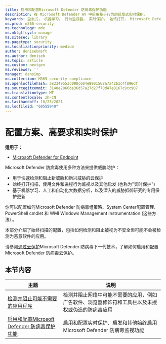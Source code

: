 ```yaml
---
title: 启用和配置Microsoft Defender 防病毒保护功能
description: 在 Microsoft Defender AV 中启用基于行为的启发式实时保护。
keywords: 启发式， 机器学习， 行为监视器， 实时保护， 始终打开， Microsoft Defender 防病毒， 反恶意软件， 安全性， defender
ms.prod: m365-security
ms.technology: mde
ms.mktglfcycl: manage
ms.sitesec: library
ms.pagetype: security
ms.localizationpriority: medium
author: denisebmsft
ms.author: deniseb
ms.topic: article
ms.custom: nextgen
ms.reviewer: ''
manager: dansimp
ms.collection: M365-security-compliance
ms.openlocfilehash: a82349553c098c604e8901568a7a42b1c4f896df
ms.sourcegitcommit: 3140e2866de36d57a27d27f70d47e8167c9cc907
ms.translationtype: MT
ms.contentlocale: zh-CN
ms.lasthandoff: 10/23/2021
ms.locfileid: "60555940"
---
```

# <a name="configure-behavioral-heuristic-and-real-time-protection"></a>配置方案、高要求和实时保护


**适用于：**

- [Microsoft Defender for Endpoint](/microsoft-365/security/defender-endpoint/)

Microsoft Defender 防病毒使用多种方法来提供威胁防护：

- 用于快速检测和阻止新威胁和新兴威胁的云保护
- 始终打开扫描，使用文件和进程行为监视以及其他启发 (也称为"实时保护") 
- 基于机器学习、人工和自动化大数据分析，以及深入的威胁抵御研究的专用保护更新

你可以配置如何Microsoft Defender 防病毒组策略、System Center配置管理、PowerShell cmdlet 和 WMI Windows Management Instrumentation (这些方法) 。

本部分介绍了始终扫描的配置，包括如何检测和阻止被视为不安全但可能不会被检测为恶意软件的应用。

请参阅[通过云保护](cloud-protection-microsoft-defender-antivirus.md)Microsoft Defender 防病毒下一代技术，了解如何启用和配置Microsoft Defender 防病毒云保护。

## <a name="in-this-section"></a>本节内容

| 主题|说明 |
|---|---|
| [检测并阻止可能不需要的应用程序](detect-block-potentially-unwanted-apps-microsoft-defender-antivirus.md)| 检测并阻止网络中可能不需要的应用，例如广告软件、浏览器修饰符和工具栏以及未授权或伪造的防病毒应用 |
| [启用和配置Microsoft Defender 防病毒保护功能](configure-real-time-protection-microsoft-defender-antivirus.md)|启用和配置实时保护、启发和其他始终启用Microsoft Defender 防病毒监视功能 |
